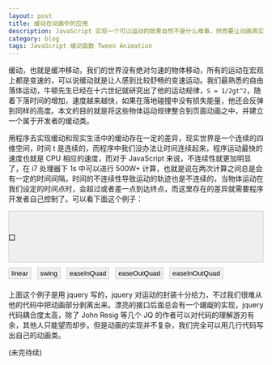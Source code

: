```yaml
---
layout: post
title: 缓动在动画中的应用
description: JavaScript 实现一个可以运动的效果自然不是什么难事，然而要让动画真实的表现出来，这就离不开缓动函数(Tween)了。
category: blog
tags: JavaScript 缓动函数 Tween Animation
---
```


缓动，也就是缓冲移动，我们的世界没有绝对匀速的物体移动，所有的运动在宏观上都是变速的，可以说缓动就是让人感到比较舒畅的变速运动。我们最熟悉的自由落体运动，牛顿先生已经在十六世纪就研究出了他的运动规律，`S = 1/2gt^2`，随着下落时间的增加，速度越来越快，如果在落地碰撞中没有损失能量，他还会反弹到同样的高度。本文的目的就是将这些物体运动规律整合到页面动画之中，并建立一个属于开发者的缓动类。

用程序去实现缓动和现实生活中的缓动存在一定的差异，现实世界是一个连续的四维空间，时间 t 是连续的，而程序中我们没办法让时间连续起来，程序运动最快的速度也就是 CPU 相应的速度，而对于 JavaScript 来说，不连续性就更加明显了，在 i7 处理器下 1s 中可以进行 500W+ 计算，也就是说在两次计算之间总是会有一定的时间间隔，时间的不连续性导致运动的轨迹也是不连续的，当物体运动在我们设定的时间点时，会超过或者差一点到达终点，而这里存在的差异就需要程序开发者自己控制了。可以看下面这个例子：

<div class="tween-demo" style="height:100px; border:1px solid #CCC; background:#EFEFEF; position:relative;margin-bottom:10px;">
	<span style="position:absolute; width:8px;height:8px;margin-top:-4px;top:50%;left:0;border:2px solid #666;"></span>
</div>
<div class="tween-ctrl" style="margin-bottom:20px;">
	<input type="button" value="linear" style="border:1px solid #ccc; background:#EFEFEF;padding:3px 5px; cursor:pointer; margin-right:8px" />
	<input type="button" value="swing" style="border:1px solid #ccc; background:#EFEFEF;padding:3px 5px; cursor:pointer; margin-right:8px"  />
	<input type="button" value="easeInQuad" style="border:1px solid #ccc; background:#EFEFEF;padding:3px 5px; cursor:pointer; margin-right:8px" />
	<input type="button" value="easeOutQuad" style="border:1px solid #ccc; background:#EFEFEF;padding:3px 5px; cursor:pointer; margin-right:8px" />
	<input type="button" value="easeInOutQuad" style="border:1px solid #ccc; background:#EFEFEF;padding:3px 5px; cursor:pointer; margin-right:8px" />
</div>

上面这个例子是用 jquery 写的，jquery 对运动的封装十分给力，不过我们很难从他的代码中把动画部分剥离出来。漂亮的接口后面总会有一个龌龊的实现，jquery 代码耦合度太高，除了 John Resig 等几个 JQ 的作者可以对代码的理解游刃有余，其他人只能望而却步。但是动画的实现并不复杂，我们完全可以用几行代码写出自己的动画类。

(未完待续)



<script type="text/javascript">
	 jQuery.extend(jQuery.easing, {
		easeInQuad: function(x, t, b, c, d) {
			return c * (t /= d) * t + b;
		},
		easeOutQuad: function(x, t, b, c, d) {
			return -c * (t /= d) * (t - 2) + b;
		},
		easeInOutQuad: function(x, t, b, c, d) {
			if ((t /= d / 2) < 1) return c / 2 * t * t + b;
				return -c / 2 * ((--t) * (t - 2) - 1) + b;
		}
	});
	$(function(){
		var $ctrl = $(".tween-ctrl input"),
			$box = $(".tween-demo"),
			$demo = $box.find("span");
		$ctrl.on("click", function(){
			var $this = $(this), type = $this.val();
			$demo.stop().css({"left": 0}).animate({"left": $box.width() - $demo.width()}, 1000, type, function(){
				$demo.animate({"left": 0}, 1000, type, function(){});
			});
		});
	});
</script>